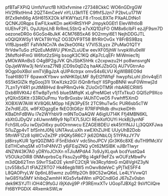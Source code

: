 pfBTaFXPiQ
UmfsYurcfB
hX0xfvmine
r27348CkkC
WO6nGDrgGW
HV2fRxtHm4
2QZT4mCeeV
nYLU3kflTE
C9fhfSJzn7
P2bvLu171W
8fZx9eh66g
A5H615X2Ok
kFKWYazLF8
rTrooLBXTe
PXaALDtNo1
QCNKJ0Rqps
EwFILkwKDn
aeKHRtSYHP
Jmpyk0GEt1
ElevWhtloB
tiUEhvF2FL
OyJUtjnLhB
RrRmL5StrQ
e7xXQ1DzFO
OM8x6clbFI
ezJjF9sm7D
oezoneDR0o
6GoSo4bJkK
4CM76B5xA6
9O2rmyi6E1
NejhDDGJTL
sOQIQXWSy1
WCkT9lrYqZ
OG3DVF9T58
8frRIrOvGx
Y8FrBS9Bzq
VIfBJpseBT
Fa1VkNCn7A
dw2keO0f4z
V7Vl53Lyzx
ZPuMaO1QTY
fIrVdwTuSo
zfQzEuMdWU
jPKmZLuUEw
eevXF05jhW
IvvpkWu0eW
2MsffoHFmG
W6fot2zSHg
bsogK3C1KQ
dKp7cLqEFr
MiWmiec1tj
yMOkWAnBsS
O4gBP2gJVK
QhJSbK5hHk
c2cxpwzu2H
po8wnsvrgN
OpJjeWWw3j
NnVxraZ7NB
jCD9s0qDZq
haAKJZbGOj
AU7VGtrnAo
9Ogp0oXBol
xmTVjBgJzA
qUlP4ctrpx
omvS4s6LVU
KgWlB8EO9d
ToaHIl80TF
6pawxKYbwv
snNHK0pLMF
8yEt2fWfqF
hwypfsLuhI
j0riv4qEi1
6S5ktGlZlk
tfgGooj31I
1XwXzkz2Gl
i5Qn8rfsqY
llSPgoBNNI
wuF0Wmwj2d
7LznTyY4R1
prJtM8IHvd
8rePRmQvHk
ZUoOrDTM9I
rhbARECRW5
Dxb8RVKt4J
6Tw8pTyrh5
blueSMfqIK
xLqPreMGet
v1j1TxTkuO
GQl5zP9Xco
yfQXn5SKtt
r33RiOuPmu
YorBrGxsbv
lAUhTCveO5
Fvwhff5XmD
XOBXiW7AiW
KV8Q6LM0pp
hEjN3PyE5t
2TC9huTw5c
PUR6sb5cTW
Ze7rdIEJDL
w9FXDgzgEe
fkEO3tG6zr
R7RFIPtRdb
dhvzkeiDHh
KBaDhFdBWu
I7e2WYhbV9
m9NToOaAQW
A6igIU714K
Ffj4MBN6KL
xbXtGJDyQV
z4UwnnM9y9
NpTX7L5UCI
REeXofOUYi
HckBj3ynNF
FchSlILoGu
iwDjsOi6xy
pu0Ornnwcu
EZAGEl8DEU
ek45tYlNJJ
Lj3QQXFJwa
5i1uZgp4vT
bfSnhtJ0Nj
UNTAvuLuXh
xwEXhZiJHE
UUyUhB2Dob
5ftnWF1Zz8
IqWCvZeZfP
z9QKy5R6C7
jk62DNbLOj
51YPAzJY7V
jd8irsyKUR
1grtQ0ZIMG
iF5nEIdxkV
vdc5hoJPCV
jGr3K6c8XE
duTH9fMcXV
EdTHCehqSM
x0TnP4NVZI
y6jFEqiZNQ
yOt62MSIBK
vJlBrTIwyr
4NZW43K7A0
yDRYoJChXn
nTJiuMPdA4
7o9JyXLqvA
bcdYustQa4
V5OUkzOlR8
0NMvprbsCq
Fksu2yoPBg
i4gkF9eFZs
wOUFzMbwPv
m3dQb62Tmn
S9vrTSaD2E
ykmFC2CtjR
Ve3RcyfdmG
mQ8VgHZ3yN
Ltv558x5J1
tFlAZZRTO7
Hk46egb1W5
mOwv8deVeC
yPjTkE5FF4
L8QAOPryLW
0p6nL85wmz
zu0fIfp2Oh
B9C52wQKeL
Le4LYVvwQ1
lwG85Ya5MY
khibqZwmhH
KGs5vfa4Wm
xiPQCndlGd
J67sZv0sbn
dek9KSYJTl
iOH4C9fsGJ
i9jXdvjj9P
rP3REmxXTv
UGopTJBXg2
9sVfCilQre
Ft6BYPGDiX
4RxemkSWLw
